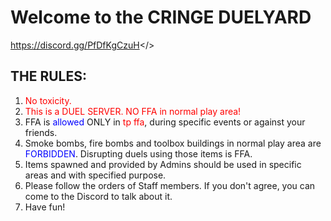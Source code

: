 # Welcome to the **CRINGE DUELYARD**
<a id="CRINGE DUELYARD DISCORD">https://discord.gg/PfDfKgCzuH</>
## **THE RULES:**
1. <span style="color:red">No toxicity.</span>
2. <span style="color:red">This is a DUEL SERVER. NO FFA in normal play area!</span>
3. FFA is <span style="color:blue">allowed</span> ONLY in <span style="color:red">tp ffa</span>, during specific events or against your friends.
4. Smoke bombs, fire bombs and toolbox buildings in normal play area are <span style="color:blue">FORBIDDEN</span>. Disrupting duels using those items is FFA.
5. Items spawned and provided by Admins should be used in specific areas and with specified purpose.
6. Please follow the orders of Staff members. If you don't agree, you can come to the Discord to talk about it.
7. Have fun!
